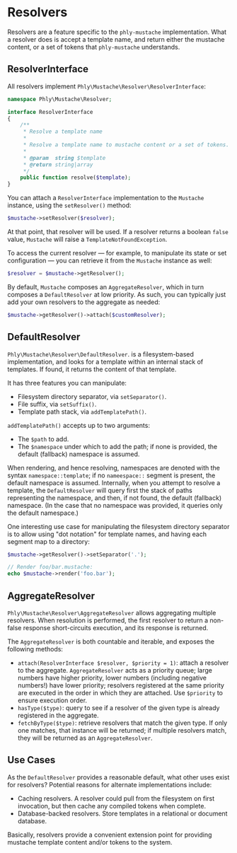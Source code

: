 # Resolvers

Resolvers are a feature specific to the `phly-mustache` implementation. What a
resolver does is accept a template name, and return either the mustache content,
or a set of tokens that `phly-mustache` understands.

## ResolverInterface

All resolvers implement `Phly\Mustache\Resolver\ResolverInterface`:

```php
namespace Phly\Mustache\Resolver;

interface ResolverInterface
{
    /**
     * Resolve a template name
     *
     * Resolve a template name to mustache content or a set of tokens.
     *
     * @param  string $template
     * @return string|array
     */
    public function resolve($template);
}
```

You can attach a `ResolverInterface` implementation to the `Mustache` instance,
using the `setResolver()` method:

```php
$mustache->setResolver($resolver);
```

At that point, that resolver will be used. If a resolver returns a boolean
`false` value, `Mustache` will raise a `TemplateNotFoundException`.

To access the current resolver — for example, to manipulate its state or set
configuration — you can retrieve it from the `Mustache` instance as well:

```php
$resolver = $mustache->getResolver();
```

By default, `Mustache` composes an `AggregateResolver`, which in turn composes a
`DefaultResolver` at low priority. As such, you can typically just add your own
resolvers to the aggregate as needed:

```php
$mustache->getResolver()->attach($customResolver);
```

## DefaultResolver

`Phly\Mustache\Resolver\DefaultResolver`.  is a filesystem-based implementation,
and looks for a template within an internal stack of templates. If found, it
returns the content of that template.

It has three features you can manipulate:

- Filesystem directory separator, via `setSeparator()`.
- File suffix, via `setSuffix()`.
- Template path stack, via `addTemplatePath()`.

`addTemplatePath()` accepts up to two arguments:

- The `$path` to add.
- The `$namespace` under which to add the path; if none is provided, the default
  (fallback) namespace is assumed.

When rendering, and hence resolving, namespaces are denoted with the syntax
`namespace::template`; if no `nameespace::` segment is present, the default
namespace is assumed. Internally, when you attempt to resolve a template, the
`DefaultResolver` will query first the stack of paths representing the
namespace, and then, if not found, the default (fallback) namespace. (In the
case that no namespace was provided, it queries only the default namespace.)

One interesting use case for manipulating the filesystem directory separator is
to allow using "dot notation" for template names, and having each segment map to
a directory:

```php
$mustache->getResolver()->setSeparator('.');

// Render foo/bar.mustache:
echo $mustache->render('foo.bar');
```

## AggregateResolver

`Phly\Mustache\Resolver\AggregateResolver` allows aggregating multiple
resolvers. When resolution is performed, the first resolver to return a
non-false response short-circuits execution, and its response is returned.

The `AggregateResolver` is both countable and iterable, and exposes the
following methods:

- `attach(ResolverInterface $resolver, $priority = 1)`: attach a resolver to the
  aggregate. `AggregateResolver` acts as a priority queue; large numbers have
  higher priority, lower numbers (including negative numbers!) have lower
  priority; resolvers registered at the same priority are executed in the order
  in which they are attached. Use `$priority` to ensure execution order.
- `hasType($type)`: query to see if a resolver of the given type is already
  registered in the aggregate.
- `fetchByType($type)`: retrieve resolvers that match the given type. If only
  one matches, that instance will be returned; if multiple resolvers match,
  they will be returned as an `AggregateResolver`.

## Use Cases

As the `DefaultResolver` provides a reasonable default, what other uses exist
for resolvers? Potential reasons for alternate implementations include:

- Caching resolvers. A resolver could pull from the filesystem on first
  invocation, but then cache any compiled tokens when complete.
- Database-backed resolvers. Store templates in a relational or document
  database.

Basically, resolvers provide a convenient extension point for providing mustache
template content and/or tokens to the system.
